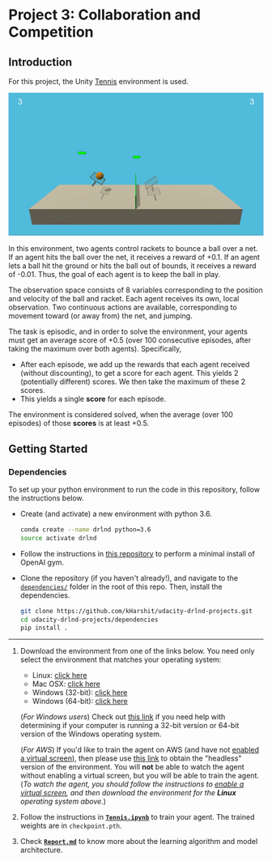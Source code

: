 # Project 3: Collaboration and Competition

## Introduction

For this project, the Unity [Tennis](https://github.com/Unity-Technologies/ml-agents/blob/master/docs/Learning-Environment-Examples.md#tennis) environment is used.

![tennis.gif](tennis.gif)

In this environment, two agents control rackets to bounce a ball over a net. If an agent hits the ball over the net, it receives a reward of +0.1.  If an agent lets a ball hit the ground or hits the ball out of bounds, it receives a reward of -0.01.  Thus, the goal of each agent is to keep the ball in play.

The observation space consists of 8 variables corresponding to the position and velocity of the ball and racket. Each agent receives its own, local observation.  Two continuous actions are available, corresponding to movement toward (or away from) the net, and jumping. 

The task is episodic, and in order to solve the environment, your agents must get an average score of +0.5 (over 100 consecutive episodes, after taking the maximum over both agents). Specifically,

- After each episode, we add up the rewards that each agent received (without discounting), to get a score for each agent. This yields 2 (potentially different) scores. We then take the maximum of these 2 scores.
- This yields a single **score** for each episode.

The environment is considered solved, when the average (over 100 episodes) of those **scores** is at least +0.5.

## Getting Started

### Dependencies

To set up your python environment to run the code in this repository, follow the instructions below.

* Create (and activate) a new environment with python 3.6.

    ```bash
    conda create --name drlnd python=3.6
    source activate drlnd
    ```

* Follow the instructions in [this repository](https://github.com/openai/gym) to perform a minimal install of OpenAI gym.


* Clone the repository (if you haven't already!), and navigate to the [`dependencies/`](../dependencies/) folder in the root of this repo.  Then, install the dependencies.

    ```bash
    git clone https://github.com/kHarshit/udacity-drlnd-projects.git
    cd udacity-drlnd-projects/dependencies
    pip install .
    ```

---

1. Download the environment from one of the links below.  You need only select the environment that matches your operating system:
    - Linux: [click here](https://s3-us-west-1.amazonaws.com/udacity-drlnd/P3/Tennis/Tennis_Linux.zip)
    - Mac OSX: [click here](https://s3-us-west-1.amazonaws.com/udacity-drlnd/P3/Tennis/Tennis.app.zip)
    - Windows (32-bit): [click here](https://s3-us-west-1.amazonaws.com/udacity-drlnd/P3/Tennis/Tennis_Windows_x86.zip)
    - Windows (64-bit): [click here](https://s3-us-west-1.amazonaws.com/udacity-drlnd/P3/Tennis/Tennis_Windows_x86_64.zip)

    (_For Windows users_) Check out [this link](https://support.microsoft.com/en-us/help/827218/how-to-determine-whether-a-computer-is-running-a-32-bit-version-or-64) if you need help with determining if your computer is running a 32-bit version or 64-bit version of the Windows operating system.

    (_For AWS_) If you'd like to train the agent on AWS (and have not [enabled a virtual screen](https://github.com/Unity-Technologies/ml-agents/blob/master/docs/Training-on-Amazon-Web-Service.md)), then please use [this link](https://s3-us-west-1.amazonaws.com/udacity-drlnd/P3/Tennis/Tennis_Linux_NoVis.zip) to obtain the "headless" version of the environment.  You will **not** be able to watch the agent without enabling a virtual screen, but you will be able to train the agent.  (_To watch the agent, you should follow the instructions to [enable a virtual screen](https://github.com/Unity-Technologies/ml-agents/blob/master/docs/Training-on-Amazon-Web-Service.md), and then download the environment for the **Linux** operating system above._)

2. Follow the instructions in [**`Tennis.ipynb`**](https://nbviewer.jupyter.org/github/kHarshit/udacity-drlnd-projects/blob/master/p2_continuous_control/Tennis.ipynb) to train your agent. The trained weights are in `checkpoint.pth`.

3. Check [**`Report.md`**](Report.md) to know more about the learning algorithm and model
   architecture.

